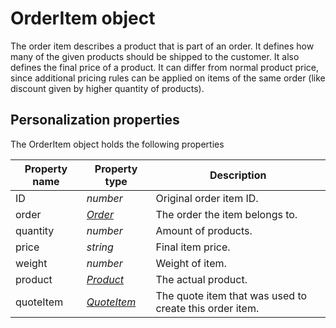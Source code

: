 # OrderItem object

The order item describes a product that is part of an order. It defines how many of 
the given products should be shipped to the customer. It also defines the final price of 
a product. It can differ from normal product price, since additional pricing rules can
be applied on items of the same order (like discount given by higher quantity of products).

## Personalization properties

The OrderItem object holds the following properties  

| Property name   | Property type                    | Description                                             |
|-----------------|----------------------------------|---------------------------------------------------------|
| ID              | _number_                         | Original order item ID.                                 |
| order           | _[Order][order-object]_          | The order the item belongs to.                          |
| quantity        | _number_                         | Amount of products.                                     |
| price           | _string_                         | Final item price.                                       |
| weight          | _number_                         | Weight of item.                                         |
| product         | _[Product][product-object]_      | The actual product.                                     | 
| quoteItem       | _[QuoteItem][quote-item-object]_ | The quote item that was used to create this order item. |

[order-object]: magento-integration/object/order
[product-object]: magento-integration/object/product
[quote-item-object]: magento-integration/object/quote-item
